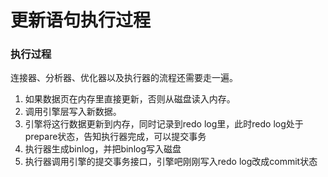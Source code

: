 # 更新语句执行过程

### 执行过程

连接器、分析器、优化器以及执行器的流程还需要走一遍。

1. 如果数据页在内存里直接更新，否则从磁盘读入内存。
2. 调用引擎层写入新数据。
3. 引擎将这行数据更新到内存，同时记录到redo log里，此时redo log处于prepare状态，告知执行器完成，可以提交事务
4. 执行器生成binlog，并把binlog写入磁盘
5. 执行器调用引擎的提交事务接口，引擎吧刚刚写入redo log改成commit状态
